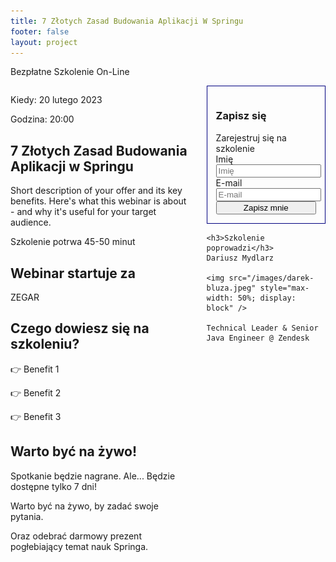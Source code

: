 ```yaml
---
title: 7 Złotych Zasad Budowania Aplikacji W Springu
footer: false
layout: project
---
```




Bezpłatne Szkolenie On-Line

<div style="display: flex; flex-direction: row; gap: 2em " markdown="1">
<div markdown="1" style="width: 60%">

Kiedy: 20 lutego 2023

Godzina: 20:00

## 7 Złotych Zasad Budowania Aplikacji w Springu

Short description of your offer and its key benefits.
Here's what this webinar is about - and why it's
useful for your target audience.

Szkolenie potrwa 45-50 minut

## Webinar startuje za

ZEGAR

## Czego dowiesz się na szkoleniu?

👉 Benefit 1

👉 Benefit 2

👉 Benefit 3

## Warto być na żywo!

Spotkanie będzie nagrane.
Ale... Będzie dostępne tylko 7 dni!

Warto być na żywo, by zadać swoje pytania.

Oraz odebrać darmowy prezent pogłebiający temat nauk Springa.

</div>

<div style="width: 40%">
	<div style="border: 1px solid navy; padding: 1em">
	<h3>Zapisz się</h3>
	Zarejestruj się na szkolenie
	<form action="#">
	  <label for="name">Imię</label>
		<input id="name" style="width: 100%" type="text" placeholder="Imię" name="name">
	  <label for="email">E-mail</label>
	  <input id="email" style="width: 100%" type="email" placeholder="E-mail" name="email">
	  <button style="width: 100%" type="submit">Zapisz mnie</button>
	</form>
	</div>

	<h3>Szkolenie poprowadzi</h3>
	Dariusz Mydlarz

	<img src="/images/darek-bluza.jpeg" style="max-width: 50%; display: block" />

	Technical Leader & Senior Java Engineer @ Zendesk

</div>

</div>